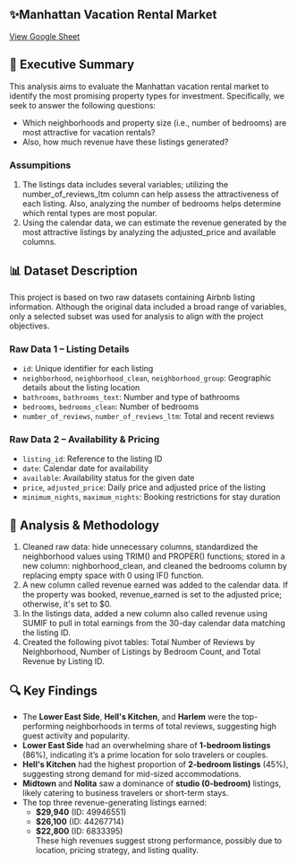 ## ✨Manhattan Vacation Rental Market
[View Google Sheet](https://docs.google.com/spreadsheets/d/1MtJv3uERwiACS2chHkvgo4Mwr8rWZj_qho4cizu5o1k/edit?usp=sharing)

## 🎯 Executive Summary
This analysis aims to evaluate the Manhattan vacation rental market to identify the most promising property types for investment. Specifically, we seek to answer the following questions: 
- Which neighborhoods and property size (i.e., number of bedrooms) are most attractive for vacation rentals?
- Also, how much revenue have these listings generated? 
### Assumpitions 
1. The listings data includes several variables; utilizing the number_of_reviews_ltm column can help assess the attractiveness of each listing. Also, analyzing the number of bedrooms helps determine which rental types are most popular.
2. Using the calendar data, we can estimate the revenue generated by the most attractive listings by analyzing the adjusted_price and available columns.
## 📊 Dataset Description
This project is based on two raw datasets containing Airbnb listing information. Although the original data included a broad range of variables, only a selected subset was used for analysis to align with the project objectives.
### Raw Data 1 – Listing Details
- `id`: Unique identifier for each listing  
- `neighborhood`, `neighborhood_clean`, `neighborhood_group`: Geographic details about the listing location  
- `bathrooms`, `bathrooms_text`: Number and type of bathrooms  
- `bedrooms`, `bedrooms_clean`: Number of bedrooms   
- `number_of_reviews`, `number_of_reviews_ltm`: Total and recent reviews  

### Raw Data 2 – Availability & Pricing
- `listing_id`: Reference to the listing ID  
- `date`: Calendar date for availability  
- `available`: Availability status for the given date  
- `price`, `adjusted_price`: Daily price and adjusted price of the listing  
- `minimum_nights`, `maximum_nights`: Booking restrictions for stay duration  


## 🧪 Analysis & Methodology
1. Cleaned raw data: hide unnecessary columns, standardized the neighborhood values using TRIM() and PROPER() functions; stored in a new column:  nighborhood_clean, and cleaned the bedrooms column by replacing empty space with 0 using IF() function.
2. A new column called revenue earned was added to the calendar data. If the property was booked, revenue_earned is set to the adjusted price; otherwise, it's set to $0.
3. In the listings data, added a new column also called revenue using SUMIF to pull in total earnings from the 30-day calendar data matching the listing ID.
4. Created the following pivot tables: Total Number of Reviews by Neighborhood, Number of Listings by Bedroom Count, and Total Revenue by Listing ID.


## 🔍 Key Findings
- The **Lower East Side**, **Hell's Kitchen**, and **Harlem** were the top-performing neighborhoods in terms of total reviews, suggesting high guest activity and popularity.
- **Lower East Side** had an overwhelming share of **1-bedroom listings** (86%), indicating it’s a prime location for solo travelers or couples.
- **Hell's Kitchen** had the highest proportion of **2-bedroom listings** (45%), suggesting strong demand for mid-sized accommodations.
- **Midtown** and **Nolita** saw a dominance of **studio (0-bedroom)** listings, likely catering to business travelers or short-term stays.
- The top three revenue-generating listings earned:  
  - **$29,940** (ID: 49946551)  
  - **$26,100** (ID: 44267714)  
  - **$22,800** (ID: 6833395)  
  These high revenues suggest strong performance, possibly due to location, pricing strategy, and listing quality.

